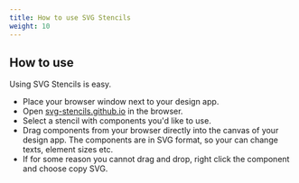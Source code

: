 ```yaml
---
title: How to use SVG Stencils
weight: 10
---
```


## How to use

Using SVG Stencils is easy.

- Place your browser window next to your design app.
- Open [svg-stencils.github.io](svg-stencils.github.io) in the browser.
- Select a stencil with components you'd like to use.
- Drag components from your browser directly into the canvas of your design app. The components are in SVG format, so your can change texts, element sizes etc.
- If for some reason you cannot drag and drop, right click the component and choose copy SVG.
